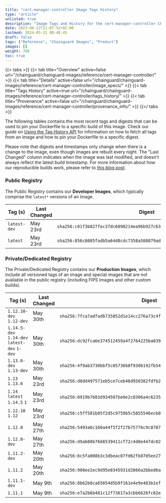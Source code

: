 ```yaml
---
title: "cert-manager-controller Image Tags History"
type: "article"
unlisted: true
description: "Image Tags and History for the cert-manager-controller Chainguard Image"
date: 2023-06-22T11:07:52+02:00
lastmod: 2024-05-31 00:48:45
draft: false
tags: ["Reference", "Chainguard Images", "Product"]
images: []
weight: 700
toc: true
---
```


{{< tabs >}}
{{< tab title="Overview" active=false url="/chainguard/chainguard-images/reference/cert-manager-controller/" >}}
{{< tab title="Details" active=false url="/chainguard/chainguard-images/reference/cert-manager-controller/image_specs/" >}}
{{< tab title="Tags History" active=true url="/chainguard/chainguard-images/reference/cert-manager-controller/tags_history/" >}}
{{< tab title="Provenance" active=false url="/chainguard/chainguard-images/reference/cert-manager-controller/provenance_info/" >}}
{{</ tabs >}}

The following tables contains the most recent tags and digests that can be used to pin your Dockerfile to a specific build of this image. Check our guide on [Using the Tag History API](/chainguard/chainguard-images/using-the-tag-history-api/) for information on how to fetch all tags from an image and how to pin your Dockerfile to a specific digest.

Please note that digests and timestamps only change when there is a change to the image, even though images are rebuilt every night. The "Last Changed" column indicates when the image was last modified, and doesn't always reflect the latest build timestamp. For more information about how our reproducible builds work, please refer to [this blog post](https://www.chainguard.dev/unchained/reproducing-chainguards-reproducible-image-builds).

### Public Registry
The Public Registry contains our **Developer Images**, which typically comprise the `latest*` versions of an image.

| Tag (s)       | Last Changed | Digest                                                                    |
|---------------|--------------|---------------------------------------------------------------------------|
|  `latest-dev` | May 23rd     | `sha256:c01f3b827fec37dc6898214ea96b927c635a0245ff1e6bb28bc2fc4b969c9fe5` |
|  `latest`     | May 23rd     | `sha256:856c8085fadb5a64d8cdc7358a508879ad95c466f94e4f16ffa5040200412c9e` |


### Private/Dedicated Registry
The Private/Dedicated Registry contains our **Production Images**, which include all versioned tags of an image and special images that are not available in the public registry (including FIPS images and other custom builds).

| Tag (s)                                       | Last Changed | Digest                                                                    |
|-----------------------------------------------|--------------|---------------------------------------------------------------------------|
|  `1.12.10-dev` `1.12-dev`                     | May 30th     | `sha256:7fca7adfadb735852d1e14cc276a73c4f63bdedda3dd239e76eb152021801802` |
|  `1.14.5-dev` `1.14-dev` `latest-dev` `1-dev` | May 30th     | `sha256:dc92fca6e374512459a4f2764225ba039937c24dbbe093fe8eb93f76fa0cc573` |
|  `1.13.6-dev` `1.13-dev`                      | May 30th     | `sha256:4f9ab3730bbf5c05736b8f9306192fb5469a0377da964911adff2cb4a79bd09c` |
|  `1.13` `1.13.6`                              | May 23rd     | `sha256:d0dd497571eb5ce7ceb46d950382fdfb2d2ac488a2079a1f1b33470e2a438dae` |
|  `1.14` `latest` `1.14.5` `1`                 | May 23rd     | `sha256:0919b7683d934507be0e2c0306a4c623540ef728edef95543abc3501fc3128da` |
|  `1.12.10` `1.12`                             | May 23rd     | `sha256:c5ff581b05f2d5c9759b5c5855546ecb06355155fa7c9c463069af63c7386acc` |
|  `1.12.0`                                     | May 27th     | `sha256:5493a6c160a44f5f2f27b75776c9c8787bd3b147764172258fca17eff8a018d4` |
|  `1.12.0-dev`                                 | May 27th     | `sha256:d9ab00b7666539411cf72c4d0e447dc029a63ea5cc5f3ab2cbf68beab7a236e7` |
|  `1.11.2-dev`                                 | May 20th     | `sha256:6c5fa008b3c3dbeac07fd62fb0705ee27db341824c2fe8c5eb91b3605215c0f6` |
|  `1.11.2`                                     | May 20th     | `sha256:900ee2ec9d95e0345931d2866a2bbed6a3ab439a744acf361ae299a2aa26ec9b` |
|  `1.11.1-dev`                                 | May 9th      | `sha256:8b62b8ca65654d5b9f161e4e9e483b1ef0a27530fb0fbe338b682359976a135e` |
|  `1.11.1`                                     | May 9th      | `sha256:e7a2b6b481c12f73617a3cbb6626fc82e5088e2977703dc9a5685c7626a308fe` |

